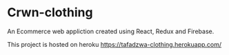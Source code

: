 # Crwn-clothing

An Ecommerce web appliction created using React, Redux and Firebase.

This project is hosted on heroku https://tafadzwa-clothing.herokuapp.com/



